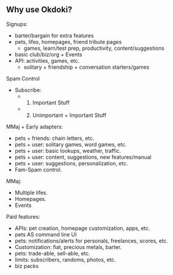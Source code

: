 
Why use Okdoki?
---------------

Signups:
* barter/bargain for extra features
* pets, lifes, homepages, friend tribute pages
  * games, learn/test prep, productivity, content/suggestions
* basic club/biz/org + Events
* API: activities, games, etc.
  * solitary + friendship + conversation starters/games

Spam  Control
* Subscribe:
  * 1) Important Stuff
  * 2) Unimportant + Important Stuff

MMaj + Early adapters:
  * pets + friends: chain letters, etc.
  * pets + user:    solitary games, word games, etc.
  * pets + user:    basic lookups, weather, traffic.
  * pets + user:    content, suggestions, new features/manual
  * pets + user:    suggestions, personalization, etc.
  * Fam-Spam control.

MMaj:
  * Multiple lifes.
  * Homepages.
  * Events

Paid features:
  * APIs: pet creation, homepage customization, apps, etc.
  * pets AS command line UI
  * pets: notifications/alerts for personals, freelances, scores, etc.
  * Customization: fiat, precious metals, barter.
  * pets: trade-able, sell-able, etc.
  * limits: subscribers, randoms, photos, etc.
  * biz packs




